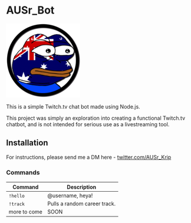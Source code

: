 # AUSr_Bot

![AUSr_Bot](/AUSr_Bot.png)

This is a simple Twitch.tv chat bot made using Node.js.

This project was simply an exploration into creating a functional Twitch.tv chatbot, and is not intended for serious use as a livestreaming tool.

## Installation

For instructions, please send me a DM here - [twitter.com/AUSr_Krip](https://twitter.com/kR1pL3_kHuN7z)

### Commands

Command              | Description
---------------------|------------
`!hello`             | @username, heya!
`!track`             | Pulls a random career track.
more to come         | SOON

